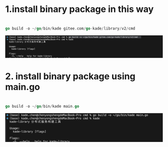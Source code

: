 # 1.install binary package in this way

```go

go build -o ~/go/bin/kade gitee.com/go-kade/library/v2/cmd 

```

![Alt text](images/image.png)


# 2. install binary package using main.go
```go

go build -o ~/go/bin/kade main.go

```
![Alt text](images/image-1.png)
